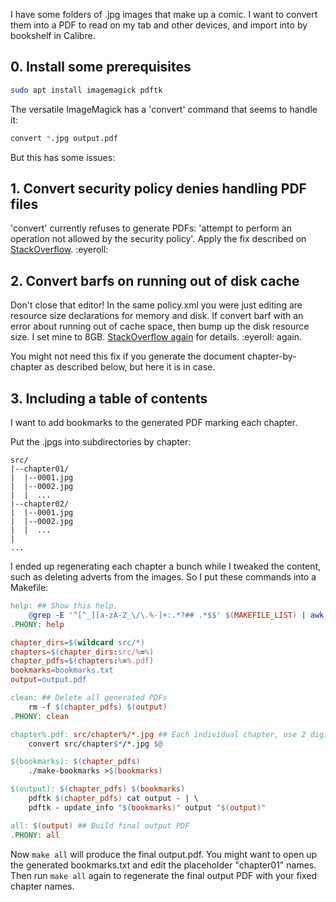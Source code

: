 <!--
.. title: TIL: Constructing a PDF from .jpg image files
.. slug: til-constructing-a-pdf-from-jpg-image-files
.. date: 2024-10-21 09:55:18 UTC-05:00
.. tags: comics,til,bash,geek,linux,terminal
.. type: text
-->

I have some folders of .jpg images that make up a comic. I want to convert them into a PDF to read
on my tab and other devices, and import into by bookshelf in Calibre.

## 0. Install some prerequisites

```bash
sudo apt install imagemagick pdftk
```

The versatile ImageMagick has a 'convert' command that seems to handle it:

```bash
convert *.jpg output.pdf
```

But this has some issues:

## 1. Convert security policy denies handling PDF files

'convert' currently refuses to generate PDFs: 'attempt to perform an operation not allowed by the security policy'. Apply the fix described on [StackOverflow](https://stackoverflow.com/questions/52998331/imagemagick-security-policy-pdf-blocking-conversion). :eyeroll:

## 2. Convert barfs on running out of disk cache

Don't close that editor! In the same policy.xml you were just editing are resource size declarations for memory and disk. If convert barf with an error about running out of cache space, then bump
up the disk resource size. I set mine to 8GB. [StackOverflow again](https://unix.stackexchange.com/questions/329530/increasing-imagemagick-memory-disk-limits) for details. :eyeroll: again.

You might not need this fix if you generate the document chapter-by-chapter as described below,
but here it is in case.

## 3. Including a table of contents

I want to add bookmarks to the generated PDF marking each chapter.

Put the .jpgs into subdirectories by chapter:

```
src/
|--chapter01/
|  |--0001.jpg
|  |--0002.jpg
|  |  ...
|--chapter02/
|  |--0001.jpg
|  |--0002.jpg
|  |  ...
|
...
```

I ended up regenerating each chapter a bunch while I tweaked the content, such as deleting adverts
from the images. So I put these commands into a Makefile:

```Makefile
help: ## Show this help.
	@grep -E '^[^_][a-zA-Z_\/\.%-]+:.*?## .*$$' $(MAKEFILE_LIST) | awk 'BEGIN {FS = ":.*?## "}; {printf "\033[36m%-12s\033[0m %s\n", $$1, $$2}'
.PHONY: help

chapter_dirs=$(wildcard src/*)
chapters=$(chapter_dirs:src/%=%)
chapter_pdfs=$(chapters:%=%.pdf)
bookmarks=bookmarks.txt
output=output.pdf

clean: ## Delete all generated PDFs
	rm -f $(chapter_pdfs) $(output)
.PHONY: clean

chapter%.pdf: src/chapter%/*.jpg ## Each individual chapter, use 2 digits
	convert src/chapter$*/*.jpg $@

$(bookmarks): $(chapter_pdfs)
	./make-bookmarks >$(bookmarks)

$(output): $(chapter_pdfs) $(bookmarks)
	pdftk $(chapter_pdfs) cat output - | \
	pdftk - update_info "$(bookmarks)" output "$(output)"

all: $(output) ## Build final output PDF
.PHONY: all
```

Now `make all` will produce the final output.pdf. You might want to open up the generated
bookmarks.txt and edit the placeholder "chapter01" names. Then run `make all` again to
regenerate the final output PDF with your fixed chapter names.

